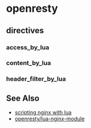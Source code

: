 # openresty
## directives
### access_by_lua
### content_by_lua
### header_filter_by_lua

## See Also
- [scripting nginx with lua](http://www.londonlua.org/scripting_nginx_with_lua/slides.html)
- [openresty/lua-nginx-module](https://github.com/openresty/lua-nginx-module/)
